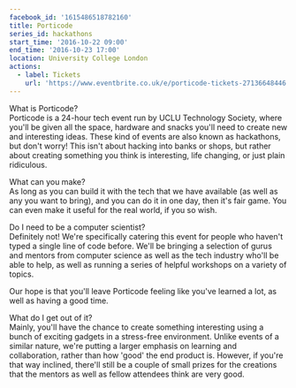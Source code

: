 ```yaml
---
facebook_id: '1615486518782160'
title: Porticode
series_id: hackathons
start_time: '2016-10-22 09:00'
end_time: '2016-10-23 17:00'
location: University College London
actions:
  - label: Tickets
    url: 'https://www.eventbrite.co.uk/e/porticode-tickets-27136648446'
---
```


What is Porticode?  
Porticode is a 24-hour tech event run by UCLU Technology Society, where you'll be given all the space, hardware and snacks you'll need to create new and interesting ideas. These kind of events are also known as hackathons, but don't worry! This isn't about hacking into banks or shops, but rather about creating something you think is interesting, life changing, or just plain ridiculous.  

What can you make?   
As long as you can build it with the tech that we have available (as well as any you want to bring), and you can do it in one day, then it's fair game. You can even make it useful for the real world, if you so wish.  

Do I need to be a computer scientist?  
Definitely not! We're specifically catering this event for people who haven't typed a single line of code before. We'll be bringing a selection of gurus and mentors from computer science as well as the tech industry who'll be able to help, as well as running a series of helpful workshops on a variety of topics.  

Our hope is that you'll leave Porticode feeling like you've learned a lot, as well as having a good time.  

What do I get out of it?  
Mainly, you'll have the chance to create something interesting using a bunch of exciting gadgets in a stress-free environment. Unlike events of a similar nature, we're putting a larger emphasis on learning and collaboration, rather than how 'good' the end product is. However, if you're that way inclined, there'll still be a couple of small prizes for the creations that the mentors as well as fellow attendees think are very good.
